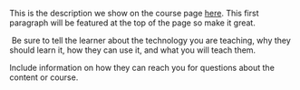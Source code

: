 This is the description we show on the course page [here](https://lab.github.com/hemalmeda/c-language-how-to-create-a-mini-calculator). This first paragraph will be featured at the top of the page so make it great.
​

​
Be sure to tell the learner about the technology you are teaching, why they should learn it, how they can use it, and what you will teach them.
​


Include information on how they can reach you for questions about the content or course. 